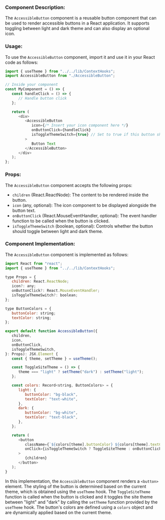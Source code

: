 ### Component Description:

The `AccessibleButton` component is a reusable button component that can be used to render accessible buttons in a React application. It supports toggling between light and dark theme and can also display an optional icon.

### Usage:

To use the `AccessibleButton` component, import it and use it in your React code as follows:

```javascript
import { useTheme } from "../../lib/ContextHooks";
import AccessibleButton from "./AccessibleButton";

// Inside your component
const MyComponent = () => {
   const handleClick = () => {
      // Handle button click
   };

   return (
      <div>
         <AccessibleButton
            icon={/* Insert your icon component here */}
            onButtonClick={handleClick}
            isToggleThemeSwitch={true} // Set to true if this button should toggle theme
         >
            Button Text
         </AccessibleButton>
      </div>
   );
};
```

### Props:

The `AccessibleButton` component accepts the following props:

- `children` (React.ReactNode): The content to be rendered inside the button.
- `icon` (any, optional): The icon component to be displayed alongside the button text.
- `onButtonClick` (React.MouseEventHandler, optional): The event handler function to be called when the button is clicked.
- `isToggleThemeSwitch` (boolean, optional): Controls whether the button should toggle between light and dark theme.

### Component Implementation:

The `AccessibleButton` component is implemented as follows:

```javascript
import React from "react";
import { useTheme } from "../../lib/ContextHooks";

type Props = {
   children: React.ReactNode;
   icon?: any;
   onButtonClick?: React.MouseEventHandler;
   isToggleThemeSwitch?: boolean;
};

type ButtonColors = {
   buttonColor: string;
   textColor: string;
};

export default function AccessibleButton({
   children,
   icon,
   onButtonClick,
   isToggleThemeSwitch,
}: Props): JSX.Element {
   const { theme, setTheme } = useTheme();

   const ToggleSiteTheme = () => {
      theme === "light" ? setTheme("dark") : setTheme("light");
   };

   const colors: Record<string, ButtonColors> = {
      light: {
         buttonColor: "bg-black",
         textColor: "text-white",
      },
      dark: {
         buttonColor: "bg-white",
         textColor: "text-black",
      },
   };

   return (
      <button
         className={`${colors[theme].buttonColor} ${colors[theme].textColor} h-[fit-content] w-[fit-content] font-bold p-2 rounded after:content-['_↗']`}
         onClick={isToggleThemeSwitch ? ToggleSiteTheme : onButtonClick}
      >
         {children}
      </button>
   );
}
```

In this implementation, the `AccessibleButton` component renders a `<button>` element. The styling of the button is determined based on the current theme, which is obtained using the `useTheme` hook. The `ToggleSiteTheme` function is called when the button is clicked and it toggles the site theme between "light" and "dark" by calling the `setTheme` function provided by the `useTheme` hook. The button's colors are defined using a `colors` object and are dynamically applied based on the current theme.